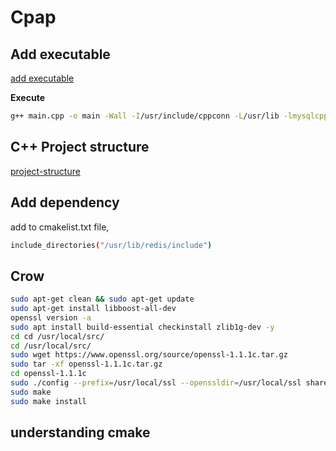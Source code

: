 # Cpap

## Add executable
[add executable](https://github.com/corochann/SingleFileExecutionPlugin)

__Execute__
```bash
g++ main.cpp -o main -Wall -I/usr/include/cppconn -L/usr/lib -lmysqlcppconn
```

## C++ Project structure
[project-structure](https://medium.com/heuristics/c-application-development-part-1-project-structure-454b00f9eddc)

## Add dependency
add to cmakelist.txt file,
```bash
include_directories("/usr/lib/redis/include")
```

## Crow

```bash
sudo apt-get clean && sudo apt-get update
sudo apt-get install libboost-all-dev
openssl version -a
sudo apt install build-essential checkinstall zlib1g-dev -y
cd cd /usr/local/src/
cd /usr/local/src/
sudo wget https://www.openssl.org/source/openssl-1.1.1c.tar.gz
sudo tar -xf openssl-1.1.1c.tar.gz
cd openssl-1.1.1c
sudo ./config --prefix=/usr/local/ssl --openssldir=/usr/local/ssl shared zlib
sudo make
sudo make install
```

## understanding cmake
